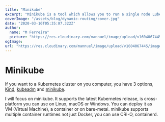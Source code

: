 ```yaml
---
title: "Minikube"
excerpt: "Minikube is a tool which allows you to run a single node Lubernetest cluster on your computer."
coverImage: "/assets/blog/dynamic-routing/cover.jpg"
date: "2020-03-16T05:35:07.322Z"
author:
  name: "M Ferreira"
  picture: "https://res.cloudinary.com/mannuel/image/upload/v1604067445/images/mee.jpg"
ogImage:
url: "https://res.cloudinary.com/mannuel/image/upload/v1604067445/images/mee.jpg"
---
```


# Minikube

If you want to a Kubernetes cluster on you computer, you have 3 options, [Kind](https://kind.sigs.k8s.io/docs/), [kubeadm](https://kubernetes.io/docs/reference/setup-tools/kubeadm/) and [minikube](https://minikube.sigs.k8s.io/docs/).

I will focus on minikube. It supports the latest Kubernetes release, is cross-platform you can use on Linux, macOS or Windows. You can deploy it as VM (Virtual Machine), a container or on bare-metal. minikube supports multiple container runtimes not just Docker, you can use CRI-O, containerd.
